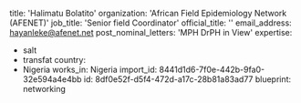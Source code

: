 title: 'Halimatu Bolatito'
organization: 'African Field Epidemiology Network (AFENET)'
job_title: 'Senior field Coordinator'
official_title: ''
email_address: hayanleke@afenet.net
post_nominal_letters: 'MPH DrPH in View'
expertise:
  - salt
  - transfat
country:
  - Nigeria
works_in: Nigeria
import_id: 8441d1d6-7f0e-442b-9fa0-32e594a4e4bb
id: 8df0e52f-d5f4-472d-a17c-28b81a83ad77
blueprint: networking
